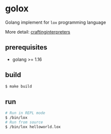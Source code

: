 # golox
Golang implement for `lox` programming language 

More detail: [craftinginterpreters](https://craftinginterpreters.com/introduction.html)
## prerequisites
- golang >= 1.16

## build
```bash
$ make build
```

## run
```bash
# Run in REPL mode
$ /bin/lox 
# Run from source
$ /bin/lox helloworld.lox
```